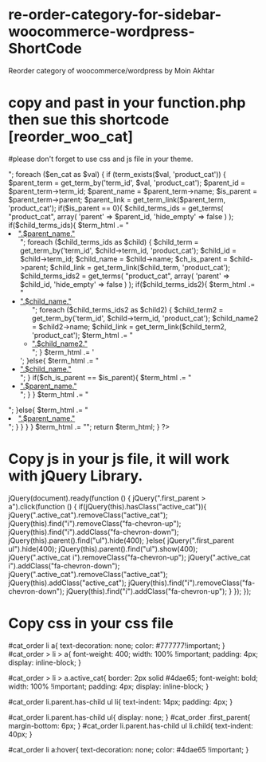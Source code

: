# re-order-category-for-sidebar-woocommerce-wordpress-ShortCode
Reorder category of woocommerce/wordpress by Moin Akhtar


# copy and past in your function.php then sue this shortcode [reorder_woo_cat]
#please don't forget to use css and js file in your theme.
<?php add_shortcode("reorder_woo_cat","reorder_woo_cat");
function reorder_woo_cat(){
    // parent cat ids
        $en_cat = array(
            219,
            214,
            225,
            196,
            210,
            465,
            250,
            231,
            237,
            851

        );
  

     $term_html = "<ul id='cat_order'>";
    foreach ($en_cat as $val) {
        if (term_exists($val, 'product_cat')) {
            $parent_term = get_term_by('term_id', $val, 'product_cat');
            $parent_id = $parent_term->term_id;
            $parent_name = $parent_term->name;
            $is_parent = $parent_term->parent;
            $parent_link = get_term_link($parent_term, 'product_cat');
            if($is_parent == 0){
                $child_terms_ids = get_terms( "product_cat", array(
                    'parent'    => $parent_id,
                    'hide_empty' => false
                ) );
                if($child_terms_ids){
                    $term_html .= "<li class='parent has-child first_parent'><a href='javascript:void(0);'>".$parent_name." <i class='fas fa-chevron-down' style='float: right;margin-top: 5px;'></i></a><ul>";
                    foreach ($child_terms_ids as $child) {
                        $child_term = get_term_by('term_id', $child->term_id, 'product_cat');
                        $child_id = $child->term_id;
                        $child_name = $child->name;
                        $ch_is_parent = $child->parent;
                        $child_link = get_term_link($child_term, 'product_cat');
                        $child_terms_ids2 = get_terms( "product_cat", array(
                            'parent'    => $child_id,
                            'hide_empty' => false
                        ) );
                        if($child_terms_ids2){
                            $term_html .= "<li class='parent has-child'><a href='".$child_link."'>".$child_name." </a><ul>";

                            foreach ($child_terms_ids2 as $child2) {
                                $child_term2 = get_term_by('term_id', $child->term_id, 'product_cat');
                                $child_name2 = $child2->name;
                                $child_link = get_term_link($child_term2, 'product_cat');
                                $term_html .= "<li class='child'><a href='".$child_link."'>".$child_name2."</a></li>";

                            }
                            $term_html .= '</ul></li>';
                        }else{
                            $term_html .= "<li class='child'><a href='".$child_link."'>".$child_name."</a></li>";

                        }

                        if($ch_is_parent == $is_parent){
                            $term_html .= "<li class='parent'><a href='".$parent_link."'>".$parent_name."</a></li>";

                        }

                    }
                    $term_html .= "</ul></li>";
                }else{
                    $term_html .= "<li class='parent'><a href='".$parent_link."'>".$parent_name."</a></li>";
                }

            }
        }

    }
    $term_html .= "</ul>";
    return $term_html;
}

?>




# Copy js in your js file, it will work with jQuery Library.
jQuery(document).ready(function () {
    jQuery(".first_parent > a").click(function () {
        if(jQuery(this).hasClass("active_cat")){
            jQuery(".active_cat").removeClass("active_cat");
            jQuery(this).find("i").removeClass("fa-chevron-up");
            jQuery(this).find("i").addClass("fa-chevron-down");
            jQuery(this).parent().find("ul").hide(400);
        }else{
            jQuery(".first_parent ul").hide(400);
            jQuery(this).parent().find("ul").show(400);
            jQuery(".active_cat i").removeClass("fa-chevron-up");
            jQuery(".active_cat i").addClass("fa-chevron-down");
            jQuery(".active_cat").removeClass("active_cat");
            jQuery(this).addClass("active_cat");
            jQuery(this).find("i").removeClass("fa-chevron-down");
            jQuery(this).find("i").addClass("fa-chevron-up");
        }
    });
});




# Copy css in your css file
#cat_order li a{
    text-decoration: none;
    color: #777777!important;
}
#cat_order > li > a{
    font-weight: 400;
    width: 100% !important;
    padding: 4px;
    display: inline-block;
}

#cat_order > li > a.active_cat{
    border: 2px solid #4dae65;
    font-weight: bold;
    width: 100% !important;
    padding: 4px;
    display: inline-block;
}

#cat_order li.parent.has-child ul li{
    text-indent: 14px;
    padding: 4px;
}

#cat_order li.parent.has-child ul{
    display: none;
}
#cat_order .first_parent{
    margin-bottom: 6px;
}
#cat_order li.parent.has-child ul li.child{
    text-indent: 40px;
}


#cat_order li a:hover{
    text-decoration: none;
    color: #4dae65 !important;
}



